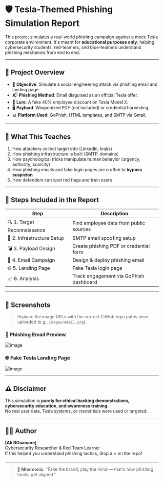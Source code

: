 # 🛡️ Tesla-Themed Phishing Simulation Report

This project simulates a real-world phishing campaign against a mock Tesla corporate environment. It's meant for **educational purposes only**, helping cybersecurity students, red-teamers, and blue-teamers understand phishing mechanics from end to end.

---

## 📌 Project Overview

- 🎯 **Objective**: Simulate a social engineering attack via phishing email and landing page.
- 📬 **Phishing Method**: Email disguised as an official Tesla offer.
- 🧲 **Lure**: A fake 40% employee discount on Tesla Model X.
- 🖥️ **Payload**: Weaponized PDF (not included) or credential harvesting.
- 📊 **Platform Used**: GoPhish, HTML templates, and SMTP via Gmail.

---

## 🧠 What This Teaches

1. How attackers collect target info (LinkedIn, leaks)
2. How phishing infrastructure is built (SMTP, domains)
3. How psychological tricks manipulate human behavior (urgency, authority, scarcity)
4. How phishing emails and fake login pages are crafted to **bypass suspicion**
5. How defenders can spot red flags and train users

---

## 🔧 Steps Included in the Report

| Step | Description |
|------|-------------|
| 🔍 1. Target Reconnaissance | Find employee data from public sources |
| 📡 2. Infrastructure Setup | SMTP email spoofing setup |
| 💣 3. Payload Design | Create phishing PDF or credential form |
| 🎯 4. Email Campaign | Design & deploy phishing email |
| 🌐 5. Landing Page | Fake Tesla login page |
| 📈 6. Analysis | Track engagement via GoPhish dashboard |

---

## 📸 Screenshots

> Replace the image URLs with the correct GitHub repo paths once uploaded (e.g., `images/email.png`).

### 📧 Phishing Email Preview  
![image](https://github.com/user-attachments/assets/79adae99-6cbe-45da-8374-08bc0db4bc5d)



### 🌐 Fake Tesla Landing Page  
![image](https://github.com/user-attachments/assets/80fdeb5c-3e92-4c6b-ba90-b865b173ffd9)


---

## ⚠️ Disclaimer

This simulation is **purely for ethical hacking demonstrations, cybersecurity education, and awareness training**.  
No real user data, Tesla systems, or credentials were used or targeted.

---

## 👨‍💻 Author

**[Ali BOuanane]**  
Cybersecurity Researcher & Red Team Learner  
If this helped you understand phishing tactics, drop a ⭐ on the repo!

---

> 🧠 **Mnemonic**: "Fake the brand, play the mind — that's how phishing hooks get aligned."
